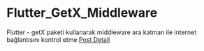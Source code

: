 # Flutter_GetX_Middleware
Flutter - getX paketi kullanarak middleware ara katman ile internet bağlantısını kontrol etme
[Post Detail](https://medium.com/@hakpurum/flutter-getx-paketi-kullanarak-middleware-ara-katman-ile-internet-bağlantısını-kontrol-etme-c42470f9b61b)
